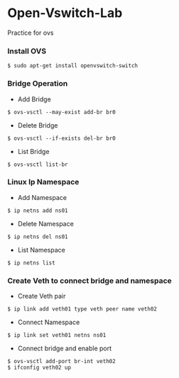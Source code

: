 # Open-Vswitch-Lab
Practice for ovs

### Install OVS
```
$ sudo apt-get install openvswitch-switch
```

### Bridge Operation

* Add Bridge
```
$ ovs-vsctl --may-exist add-br br0
```
* Delete Bridge
```
$ ovs-vsctl --if-exists del-br br0
```
* List Bridge
```
$ ovs-vsctl list-br
```

### Linux Ip Namespace

* Add Namespace
```
$ ip netns add ns01
```
* Delete Namespace
```
$ ip netns del ns01
```
* List Namespace
```
$ ip netns list
```
### Create Veth to connect bridge and namespace

* Create Veth pair
```
$ ip link add veth01 type veth peer name veth02
```
* Connect Namespace
```
$ ip link set veth01 netns ns01
```
* Connect bridge and enable port
```
$ ovs-vsctl add-port br-int veth02
$ ifconfig veth02 up
```
